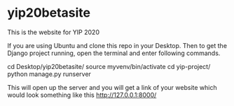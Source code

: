 # yip20betasite
This is the website for YIP 2020

If you are using Ubuntu and clone this repo in your Desktop. Then to get the Django project running, open the terminal and enter following commands.


cd Desktop/yip20betasite/
source myvenv/bin/activate
cd yip-project/
python manage.py runserver

This will open up the server and you will get a link of your website which would look something like this http://127.0.0.1:8000/

